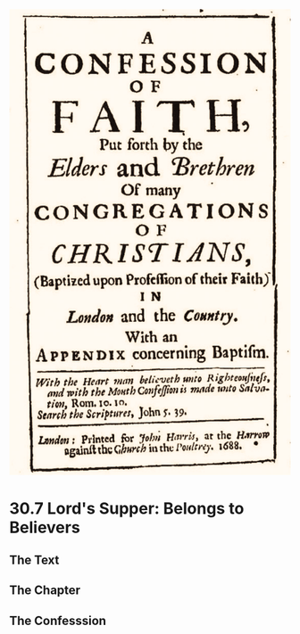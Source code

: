 <img class="intro-right" src="art-1689.png">

# 30.7 Lord's Supper: Belongs to Believers

## The Text

## The Chapter

## The Confesssion

